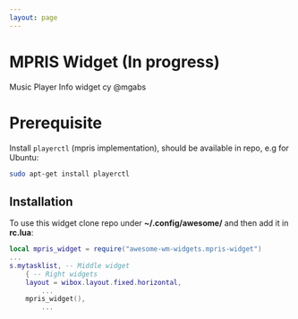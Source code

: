 ```yaml
---
layout: page
---
```

# MPRIS Widget (In progress)

Music Player Info widget cy @mgabs

# Prerequisite

Install `playerctl` (mpris implementation), should be available in repo, e.g for Ubuntu:

```bash
sudo apt-get install playerctl
```

## Installation

To use this widget clone repo under **~/.config/awesome/** and then add it in **rc.lua**:

```lua
local mpris_widget = require("awesome-wm-widgets.mpris-widget")
...
s.mytasklist, -- Middle widget
	{ -- Right widgets
    layout = wibox.layout.fixed.horizontal,
		...
    mpris_widget(),
		...
```
